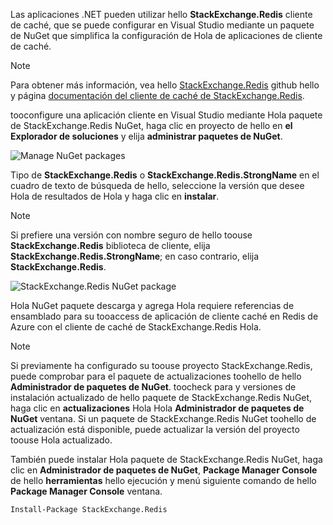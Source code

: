 Las aplicaciones .NET pueden utilizar hello **StackExchange.Redis** cliente de caché, que se puede configurar en Visual Studio mediante un paquete de NuGet que simplifica la configuración de Hola de aplicaciones de cliente de caché. 

> [!NOTE]
> Para obtener más información, vea hello [StackExchange.Redis](http://github.com/StackExchange/StackExchange.Redis) github hello y página [documentación del cliente de caché de StackExchange.Redis](http://github.com/StackExchange/StackExchange.Redis#documentation).
> 
> 

tooconfigure una aplicación cliente en Visual Studio mediante Hola paquete de StackExchange.Redis NuGet, haga clic en proyecto de hello en **el Explorador de soluciones** y elija **administrar paquetes de NuGet**. 

![Manage NuGet packages](media/redis-cache-configure-stackexchange-redis-nuget/redis-cache-manage-nuget-menu.png)

Tipo de **StackExchange.Redis** o **StackExchange.Redis.StrongName** en el cuadro de texto de búsqueda de hello, seleccione la versión que desee Hola de resultados de Hola y haga clic en **instalar**.

> [!NOTE]
> Si prefiere una versión con nombre seguro de hello toouse **StackExchange.Redis** biblioteca de cliente, elija **StackExchange.Redis.StrongName**; en caso contrario, elija **StackExchange.Redis**.
> 
> 

![StackExchange.Redis NuGet package](media/redis-cache-configure-stackexchange-redis-nuget/redis-cache-stackexchange-redis.png)

Hola NuGet paquete descarga y agrega Hola requiere referencias de ensamblado para su tooaccess de aplicación de cliente caché en Redis de Azure con el cliente de caché de StackExchange.Redis Hola.

> [!NOTE]
> Si previamente ha configurado su toouse proyecto StackExchange.Redis, puede comprobar para el paquete de actualizaciones toohello de hello **Administrador de paquetes de NuGet**. toocheck para y versiones de instalación actualizado de hello paquete de StackExchange.Redis NuGet, haga clic en **actualizaciones** Hola Hola **Administrador de paquetes de NuGet** ventana. Si un paquete de StackExchange.Redis NuGet toohello de actualización está disponible, puede actualizar la versión del proyecto toouse Hola actualizado.
> 
> 

También puede instalar Hola paquete de StackExchange.Redis NuGet, haga clic en **Administrador de paquetes de NuGet**, **Package Manager Console** de hello **herramientas** hello ejecución y menú siguiente comando de hello **Package Manager Console** ventana.
    
```
Install-Package StackExchange.Redis
```
